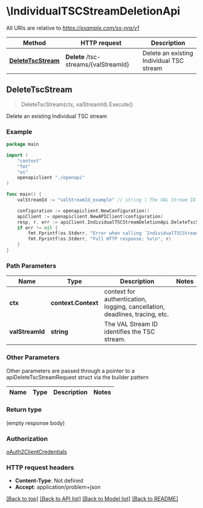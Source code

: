 # \IndividualTSCStreamDeletionApi

All URIs are relative to *https://example.com/ss-nra/v1*

Method | HTTP request | Description
------------- | ------------- | -------------
[**DeleteTscStream**](IndividualTSCStreamDeletionApi.md#DeleteTscStream) | **Delete** /tsc-streams/{valStreamId} | Delete an existing Individual TSC stream



## DeleteTscStream

> DeleteTscStream(ctx, valStreamId).Execute()

Delete an existing Individual TSC stream

### Example

```go
package main

import (
    "context"
    "fmt"
    "os"
    openapiclient "./openapi"
)

func main() {
    valStreamId := "valStreamId_example" // string | The VAL Stream ID identifies the TSC stream.

    configuration := openapiclient.NewConfiguration()
    apiClient := openapiclient.NewAPIClient(configuration)
    resp, r, err := apiClient.IndividualTSCStreamDeletionApi.DeleteTscStream(context.Background(), valStreamId).Execute()
    if err != nil {
        fmt.Fprintf(os.Stderr, "Error when calling `IndividualTSCStreamDeletionApi.DeleteTscStream``: %v\n", err)
        fmt.Fprintf(os.Stderr, "Full HTTP response: %v\n", r)
    }
}
```

### Path Parameters


Name | Type | Description  | Notes
------------- | ------------- | ------------- | -------------
**ctx** | **context.Context** | context for authentication, logging, cancellation, deadlines, tracing, etc.
**valStreamId** | **string** | The VAL Stream ID identifies the TSC stream. | 

### Other Parameters

Other parameters are passed through a pointer to a apiDeleteTscStreamRequest struct via the builder pattern


Name | Type | Description  | Notes
------------- | ------------- | ------------- | -------------


### Return type

 (empty response body)

### Authorization

[oAuth2ClientCredentials](../README.md#oAuth2ClientCredentials)

### HTTP request headers

- **Content-Type**: Not defined
- **Accept**: application/problem+json

[[Back to top]](#) [[Back to API list]](../README.md#documentation-for-api-endpoints)
[[Back to Model list]](../README.md#documentation-for-models)
[[Back to README]](../README.md)

